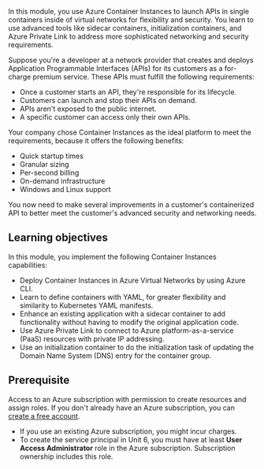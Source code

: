 In this module, you use Azure Container Instances to launch APIs in single containers inside of virtual networks for flexibility and security. You learn to use advanced tools like sidecar containers, initialization containers, and Azure Private Link to address more sophisticated networking and security requirements.

Suppose you're a developer at a network provider that creates and deploys Application Programmable Interfaces (APIs) for its customers as a for-charge premium service. These APIs must fulfill the following requirements:

- Once a customer starts an API, they're responsible for its lifecycle.
- Customers can launch and stop their APIs on demand.
- APIs aren't exposed to the public internet.
- A specific customer can access only their own APIs.

Your company chose Container Instances as the ideal platform to meet the requirements, because it offers the following benefits:

- Quick startup times
- Granular sizing
- Per-second billing
- On-demand infrastructure
- Windows and Linux support

You now need to make several improvements in a customer's containerized API to better meet the customer's advanced security and networking needs.

## Learning objectives

In this module, you implement the following Container Instances capabilities:

- Deploy Container Instances in Azure Virtual Networks by using Azure CLI.
- Learn to define containers with YAML, for greater flexibility and similarity to Kubernetes YAML manifests.
- Enhance an existing application with a sidecar container to add functionality without having to modify the original application code.
- Use Azure Private Link to connect to Azure platform-as-a-service (PaaS) resources with private IP addressing.
- Use an initialization container to do the initialization task of updating the Domain Name System (DNS) entry for the container group.

## Prerequisite

Access to an Azure subscription with permission to create resources and assign roles. If you don't already have an Azure subscription, you can [create a free account](https://azure.microsoft.com/free/).

- If you use an existing Azure subscription, you might incur charges.
- To create the service principal in Unit 6, you must have at least **User Access Administrator** role in the Azure subscription. Subscription ownership includes this role.
